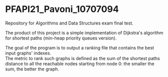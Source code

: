 # PFAPI21_Pavoni_10707094

Repository for Algorithms and Data Structures exam final test.

The product of this project is a simple implementation of Dijkstra's algorithm for shortest paths (min-heap priority queues version).

The goal of the program is to output a ranking file that contains the best input graphs' indexes.<br>The metric to rank such graphs is defined as the sum of the shortest paths distance to all the reachable nodes starting from node 0: the smaller the sum, the better the graph.
